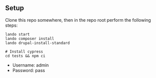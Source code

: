 ## Setup

Clone this repo somewhere, then in the repo root perform the following steps:

```
lando start
lando composer install
lando drupal-install-standard

# Install cypress
cd tests && npm ci
```

* Username: admin
* Password: pass
